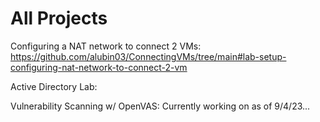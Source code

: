 # All Projects

Configuring a NAT network to connect 2 VMs: https://github.com/alubin03/ConnectingVMs/tree/main#lab-setup-configuring-nat-network-to-connect-2-vm

Active Directory Lab: 

Vulnerability Scanning w/ OpenVAS: Currently working on as of 9/4/23...